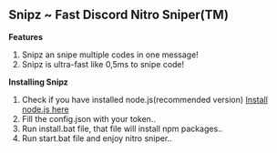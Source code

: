## Snipz ~ Fast Discord Nitro Sniper(TM)
**Features**
1. Snipz an snipe multiple codes in one message!
2. Snipz is ultra-fast like 0,5ms to snipe code!

**Installing Snipz**
1. Check if you have installed node.js(recommended version)
[Install node.js here](https://nodejs.org/en/)
2. Fill the config.json with your token..
3. Run install.bat file, that file will install npm packages..
4. Run start.bat file and enjoy nitro sniper..

